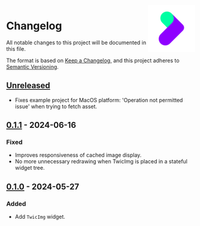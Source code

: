 <img align="right" width="25%" src="https://raw.githubusercontent.com/twicpics/components-flutter/main/resources/logo.png">

# Changelog

All notable changes to this project will be documented in this file.

The format is based on [Keep a Changelog](https://keepachangelog.com/en/1.0.0/), and this project adheres to [Semantic Versioning](https://semver.org/spec/v2.0.0.html).

## [Unreleased]

- Fixes example project for MacOS platform: 'Operation not permitted issue' when trying to fetch asset.

## [0.1.1] - 2024-06-16

### Fixed

- Improves responsiveness of cached image display.
- No more unnecessary redrawing when TwicImg is placed in a stateful widget tree.

## [0.1.0] - 2024-05-27

### Added

- Add `TwicImg` widget.

[Unreleased]: https://github.com/TwicPics/components/compare/main...dev
[0.1.1]: https://github.com/TwicPics/components-flutter/compare/0.1.0...0.1.1
[0.1.0]: https://github.com/TwicPics/components-flutter/releases/tag/0.1.0
